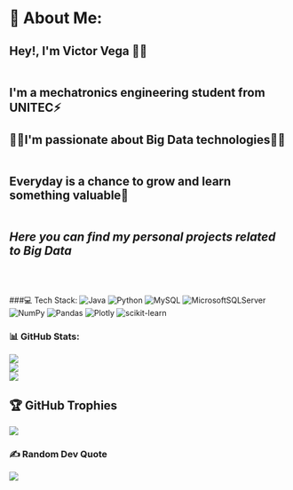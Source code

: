 # 💫 About Me:
## Hey!,  I'm Victor Vega 👋👋<br><br><br>I'm a mechatronics engineering student from UNITEC⚡<br><br>🌌🌌I'm passionate about Big Data technologies🌌🌌<br><br><br>Everyday is a chance to grow and learn something valuable🌳 <br><br><br>*Here you can find my personal projects related to Big Data*<br><br><br>


###💻 Tech Stack:
![Java](https://img.shields.io/badge/java-%23ED8B00.svg?style=plastic&logo=java&logoColor=white) ![Python](https://img.shields.io/badge/python-3670A0?style=plastic&logo=python&logoColor=ffdd54) ![MySQL](https://img.shields.io/badge/mysql-%2300f.svg?style=plastic&logo=mysql&logoColor=white) ![MicrosoftSQLServer](https://img.shields.io/badge/Microsoft%20SQL%20Sever-CC2927?style=plastic&logo=microsoft%20sql%20server&logoColor=white) ![NumPy](https://img.shields.io/badge/numpy-%23013243.svg?style=plastic&logo=numpy&logoColor=white) ![Pandas](https://img.shields.io/badge/pandas-%23150458.svg?style=plastic&logo=pandas&logoColor=white) ![Plotly](https://img.shields.io/badge/Plotly-%233F4F75.svg?style=plastic&logo=plotly&logoColor=white) ![scikit-learn](https://img.shields.io/badge/scikit--learn-%23F7931E.svg?style=plastic&logo=scikit-learn&logoColor=white)
### 📊 GitHub Stats:
![](https://github-readme-stats.vercel.app/api?username=v1ctorvega&theme=algolia&hide_border=false&include_all_commits=false&count_private=false)<br/>
![](https://github-readme-streak-stats.herokuapp.com/?user=v1ctorvega&theme=algolia&hide_border=false)<br/>
![](https://github-readme-stats.vercel.app/api/top-langs/?username=v1ctorvega&theme=algolia&hide_border=false&include_all_commits=false&count_private=false&layout=compact)

## 🏆 GitHub Trophies
![](https://github-profile-trophy.vercel.app/?username=v1ctorvega&theme=algolia&no-frame=false&no-bg=false&margin-w=4)

### ✍️ Random Dev Quote
![](https://quotes-github-readme.vercel.app/api?type=horizontal&theme=radical)
